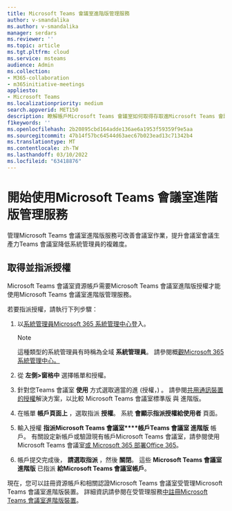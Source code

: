 ```yaml
---
title: Microsoft Teams 會議室進階版管理服務
author: v-smandalika
ms.author: v-smandalika
manager: serdars
ms.reviewer: ''
ms.topic: article
ms.tgt.pltfrm: cloud
ms.service: msteams
audience: Admin
ms.collection:
- M365-collaboration
- m365initiative-meetings
appliesto:
- Microsoft Teams
ms.localizationpriority: medium
search.appverid: MET150
description: 瞭解帳戶Microsoft Teams 會議室如何取得存取進Microsoft Teams 會議室服務授權。
f1keywords: ''
ms.openlocfilehash: 2b20895cbd164adde136ae6a1953f59359f9e5aa
ms.sourcegitcommit: 47b14f57bc64544d63aec67b023ead13c71342b4
ms.translationtype: MT
ms.contentlocale: zh-TW
ms.lasthandoff: 03/10/2022
ms.locfileid: "63418876"
---
```

# <a name="getting-started-with-microsoft-teams-rooms-premium-managed-service"></a>開始使用Microsoft Teams 會議室進階版管理服務

管理Microsoft Teams 會議室進階版服務可改善會議室作業，提升會議室會議生產力Teams 會議室降低系統管理員的複雜度。

## <a name="obtain-and-assign-a-license"></a>取得並指派授權

Microsoft Teams 會議室資源帳戶需要Microsoft Teams 會議室進階版授權才能使用Microsoft Teams 會議室進階版管理服務。

若要指派授權，請執行下列步驟：

1. 以[系統管理員Microsoft 365 系統管理中心登](https://admin.microsoft.com)入。

    > [!NOTE]
    > 這種類型的系統管理員有時稱為全域 **系統管理員**。 請參閱概[觀Microsoft 365 系統管理中心。](/microsoft-365/business-video/admin-center-overview)

2. 從 **左側>窗格中** 選擇帳單和授權。
3. 針對您Teams 會議室 **使用** 方式選取適當的進 (授權，) 。 請參閱[共用通訊裝置的授權](rooms-licensing.md)解決方案，以比較 Microsoft Teams 會議室標準版 與 進階版。
4. 在帳單 **帳戶頁面上** ，選取指派 **授權**。 系統 **會顯示指派授權給使用者** 頁面。
5. 輸入授權 **指派Microsoft Teams 會議室****帳戶Teams 會議室 進階版** 帳戶。 有關設定新帳戶或驗證現有帳戶Microsoft Teams 會議室，請參閱使用 Microsoft Teams 會議室[或 Microsoft 365 部署Office 365](with-office-365.md)。
6. 帳戶提交完成後， **請選取指派** ，然後 **關閉**。 這些 **Microsoft Teams 會議室進階版** 已指派 **給Microsoft Teams 會議室帳戶**。

現在，您可以註冊資源帳戶和相關認證Microsoft Teams 會議室受管理Microsoft Teams 會議室進階版裝置。 詳細資訊請參閱在受管理服務[中註冊Microsoft Teams 會議室進階版裝置](enrolling-mtrp-managed-service.md)。
